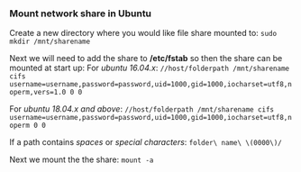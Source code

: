 ### Mount network share in Ubuntu

Create a new directory where you would like file share mounted to:
`sudo mkdir /mnt/sharename`

Next we will need to add the share to **/etc/fstab** so then the share can be mounted at start up:
For *ubuntu 16.04.x*:
`//host/folderpath /mnt/sharename cifs username=username,password=password,uid=1000,gid=1000,iocharset=utf8,noperm,vers=1.0 0 0`

For *ubuntu 18.04.x and above*:
`//host/folderpath /mnt/sharename cifs username=username,password=password,uid=1000,gid=1000,iocharset=utf8,noperm 0 0`

If a path contains *spaces* or *special characters*:
`folder\ name\ \(0000\)/`

Next we mount the the share:
`mount -a`